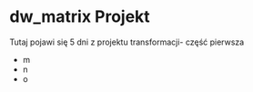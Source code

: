 # dw_matrix Projekt 


Tutaj pojawi się 5 dni  z projektu transformacji- część pierwsza

- m
- n
- o
